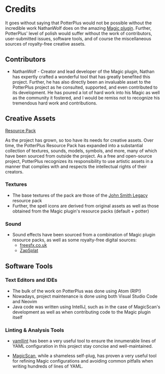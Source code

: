 # Credits

It goes without saying that PotterPlus would not be possible without the incredible work NathanWolf does on the amazing [Magic plugin](http://github.com/elBukkit/MagicPlugin). Further, PotterPlus' level of polish would suffer without the work of contributors, user-submitted issues, software tools, and of course the miscellaneous sources of royalty-free creative assets.

## Contributors

* NathanWolf - Creator and lead developer of the Magic plugin, Nathan has expertly crafted a wonderful tool that has greatly benefited this project. Further, he has also directly been an invaluable asset to the PotterPlus project as he consulted, supported, and even contributed to its development. He has poured a lot of hard work into his Magic as well as the community it fostered, and I would be remiss not to recognize his tremendous hard work and contributions.

## Creative Assets

[Resource Pack](https://github.com/tsgrissom/PotterPlus/tree/master/_ResourcePack)

As the project has grown, so too have its needs for creative assets. Over time, the PotterPlus Resource Pack has expanded into a substantial collection of textures, sounds, models, symbols, and more, many of which have been sourced from outside the project. As a free and open-source project, PotterPlus recognizes its responsibility to use artistic assets in a manner that complies with and respects the intellectual rights of their creators.

### Textures

* The base textures of the pack are those of the [John Smith Legacy](https://www.johnsmithlegacy.co.uk/) resource pack
* Further, the spell icons are derived from original assets as well as those obtained from the Magic plugin's resource packs (default + potter)

### Sound

* Sound effects have been sourced from a combination of Magic plugin resource packs, as well as some royalty-free digital sources:
  * [freesfx.co.uk](https://freesfx.co.uk/)
  * [ZapSplat](https://www.zapsplat.com/)

## Software Tools

### Text Editors and IDEs

* The bulk of the work on PotterPlus was done using Atom (RIP!)
* Nowadays, project maintenance is done using both Visual Studio Code and Neovim
* Java code was written using IntelliJ, such as in the case of MagicScan's development as well as when contributing code to the Magic plugin itself

### Linting & Analysis Tools

* [yamllint](https://yamllint.readthedocs.io/en/stable/) has been a very useful tool to ensure the innumerable lines of YAML configuration in this project stay concise and well-maintained.

* [MagicScan](https://github.com/tsgrissom/MagicScan-Plugin), while a shameless self-plug, has proven a very useful tool for refining Magic configurations and avoiding common pitfalls when writing hundreds of lines of YAML.
